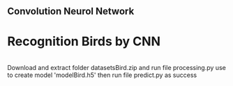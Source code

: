 ## Convolution Neurol Network
# Recognition Birds by CNN
<br>
Download and extract folder datasetsBird.zip and run file processing.py use to create model 'modelBird.h5' then run file predict.py as success
<br>
